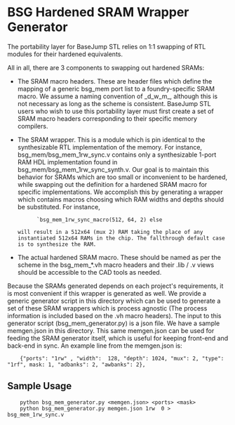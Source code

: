 # BSG Hardened SRAM Wrapper Generator
The portability layer for BaseJump STL relies on 1:1 swapping of RTL modules for their hardened
equivalents. 

All in all, there are 3 components to swapping out hardened SRAMs:
- The SRAM macro headers. These are header files which define the mapping of a generic bsg\_mem port list to a foundry-specific SRAM macro. We assume a naming convention of <node>\_d<depth>\_w<width>\_m<mux>\_<type>, although this is not necessary as long as the scheme is consistent. BaseJump STL users who wish to use this portability layer must first create a set of SRAM macro headers corresponding to their specific memory compilers.
- The SRAM wrapper. This is a module which is pin identical to the synthesizable RTL implementation of the memory. For instance, bsg\_mem/bsg\_mem\_1rw\_sync.v contains only a synthesizable 1-port RAM HDL implementation found in bsg\_mem/bsg\_mem\_1rw\_sync\_synth.v. Our goal is to maintain this behavior for SRAMs which are too small or inconvenient to be hardened, while swapping out the definition for a hardened SRAM macro for specific implementations. We accomplish this by generating a wrapper which contains macros choosing which RAM widths and depths should be substituted. For instance,

            `bsg_mem_1rw_sync_macro(512, 64, 2) else

      will result in a 512x64 (mux 2) RAM taking the place of any instantiated 512x64 RAMs in the chip. The fallthrough default case is to synthesize the RAM.

- The actual hardened SRAM macro. These should be named as per the scheme in the bsg\_mem\_\*.vh macro headers and their .lib / .v views should be accessible to the CAD tools as needed.

Because the SRAMs generated depends on each project's requirements, it is most convenient if this wrapper is generated as well. We provide a generic generator script in this directory which can be used to generate a set of these SRAM wrappers which is process agnostic (The process information is included based on the .vh macro headers). The input to this generator script (bsg\_mem\_generator.py) is a json file. We have a sample memgen.json in this directory. This same memgen.json can be used for feeding the SRAM generator itself, which is useful for keeping front-end and back-end in sync. An example line from the memgen.json is:

        {"ports": "1rw" , "width":  128, "depth": 1024, "mux": 2, "type": "1rf", mask: 1, "adbanks": 2, "awbanks": 2},

## Sample Usage
        python bsg_mem_generator.py <memgen.json> <ports> <mask>
	    python bsg_mem_generator.py memgen.json 1rw  0 > bsg_mem_1rw_sync.v

